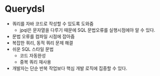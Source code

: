 # Querydsl

- 쿼리를 자바 코드로 작성할 수 있도록 도와줌
    - jpql은 문자열을 다루기 때문에 SQL 문법오류를 실행시점에야 알 수 있다.
- 문법 오류를 컴파일 시점에 잡아줌
- 복잡한 쿼리, 동적 쿼리 문제 해결
- 쉬운 SQL 스타일 문법
    - 코드 자동완성
    - 중복 쿼리 재사용
- 개발자는 단순 반복 작업보다 핵심 개발 로직에 집중할 수 있다.
